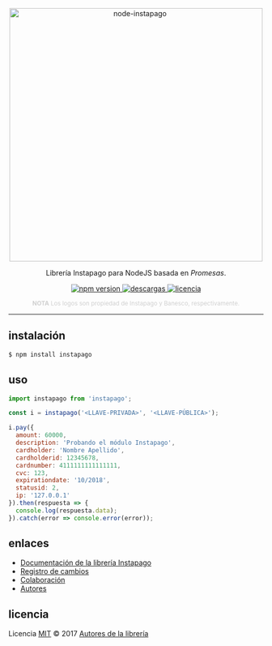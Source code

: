 <p align="center">
    <img alt="node-instapago" src="https://i.imgur.com/VBWxl1h.png" width="500">
</p>
<p align="center">
    Librería Instapago para NodeJS basada en <i>Promesas</i>.
</p>
<p align="center">
    <a href="https://www.npmjs.com/package/instapago">
        <img src="https://img.shields.io/npm/v/instapago.svg?style=flat-square" alt="npm version">
    </a>
    <a href="https://www.npmjs.com/package/instapago">
        <img alt="descargas" src="https://img.shields.io/npm/dt/instapago.svg?style=flat-square">
    </a>
    <a href="https://www.npmjs.com/package/instapago">
        <img alt="licencia" src="https://img.shields.io/npm/l/venezuela.svg?style=flat-square">
    </a>
</p>
<p align="center">
    <sup style="color: #d0d0d0;"><b>NOTA</b> Los logos son propiedad de Instapago y Banesco, respectivamente.</sup>
</p>

----

## instalación

```bash
$ npm install instapago
```

## uso

```js
import instapago from 'instapago';

const i = instapago('<LLAVE-PRIVADA>', '<LLAVE-PÚBLICA>');

i.pay({
  amount: 60000,
  description: 'Probando el módulo Instapago',
  cardholder: 'Nombre Apellido',
  cardholderid: 12345678,
  cardnumber: 4111111111111111,
  cvc: 123,
  expirationdate: '10/2018',
  statusid: 2,
  ip: '127.0.0.1'
}).then(respuesta => {
  console.log(respuesta.data);
}).catch(error => console.error(error));
```
## enlaces

* [Documentación de la librería Instapago](DOCUMENTACION.md)
* [Registro de cambios](CHANGELOG.md)
* [Colaboración](CONTRIBUCION.md)
* [Autores](AUTORES.md)

## licencia

Licencia [MIT](http://opensource.org/licenses/MIT) :copyright: 2017 [Autores de la librería](AUTORES.md)
